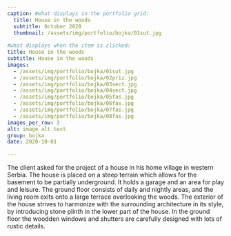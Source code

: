 ```yaml
---
caption: #what displays in the portfolio grid:
  title: House in the woods
  subtitle: October 2020
  thumbnail: /assets/img/portfolio/bojka/01sut.jpg
  
#what displays when the item is clicked:
title: House in the woods
subtitle: House in the woods
images: 
  - /assets/img/portfolio/bojka/01sut.jpg
  - /assets/img/portfolio/bojka/02priz.jpg
  - /assets/img/portfolio/bojka/03sect.jpg
  - /assets/img/portfolio/bojka/04sect.jpg
  - /assets/img/portfolio/bojka/05fas.jpg
  - /assets/img/portfolio/bojka/06fas.jpg
  - /assets/img/portfolio/bojka/07fas.jpg
  - /assets/img/portfolio/bojka/08fas.jpg
images_per_row: 3
alt: image alt text
group: bojka
date: 2020-10-01

---
```

The client asked for the project of a house in his home village in western Serbia. The house is placed on a steep terrain which allows for the basement to be partially underground. It holds a garage and an area for play and leisure. The ground floor consists of daily and nightly areas, and the living room exits onto a large terrace overlooking the woods. The exterior of the house strives to harmonize with the surrounding architecture in its style, by introducing stone plinth in the lower part of the house. In the ground floor the woodden windows and shutters are carefully designed with lots of rustic details. 
